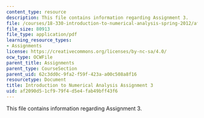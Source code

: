 ```yaml
---
content_type: resource
description: This file contains information regarding Assignment 3.
file: /courses/18-330-introduction-to-numerical-analysis-spring-2012/af2090d51cf979f4d5e4fab49bff43f6_MIT18_330S12_hw3.pdf
file_size: 80913
file_type: application/pdf
learning_resource_types:
- Assignments
license: https://creativecommons.org/licenses/by-nc-sa/4.0/
ocw_type: OCWFile
parent_title: Assignments
parent_type: CourseSection
parent_uid: 62c3dd0c-9fa2-f59f-423a-a00c508a8f16
resourcetype: Document
title: Introduction to Numerical Analysis Assignment 3
uid: af2090d5-1cf9-79f4-d5e4-fab49bff43f6
---
```

This file contains information regarding Assignment 3.